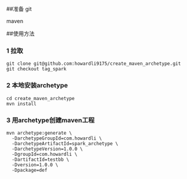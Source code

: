 ##准备
git

maven

##使用方法
### 1 拉取
```
git clone git@github.com:howardli9175/create_maven_archetype.git
git checkout tag_spark
```

### 2 本地安装archetype
```
cd create_maven_archetype
mvn install 
```

### 3 用archetype创建maven工程
```
mvn archetype:generate \
  -DarchetypeGroupId=com.howardli \
  -DarchetypeArtifactId=spark_archetype \
  -DarchetypeVersion=1.0.0 \
  -DgroupId=com.howardli \
  -DartifactId=testbb \
  -Dversion=1.0.0 \
  -Dpackage=def
```